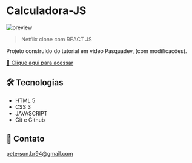 # Calculadora-JS
 

![preview](https://drive.google.com/file/d/1T_o8SPnuwakypU2bgp4Fcjp7rLv4Q1IP/view?usp=sharing)

> Netflix clone com REACT JS 

Projeto construído do tutorial em video Pasquadev, (com modificações).

[🔗 Clique aqui para acessar](https://netflix-clone-cd407.web.app/)


## 🛠 Tecnologias

- HTML 5
- CSS 3
- JAVASCRIPT
- Git e Github

## 💛 Contato

peterson.br94@gmail.com
